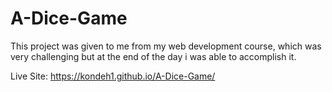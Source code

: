 # A-Dice-Game
This project was given to me from my web development course, which was very challenging but at the end of the day i was able to accomplish it.

Live Site: https://kondeh1.github.io/A-Dice-Game/
